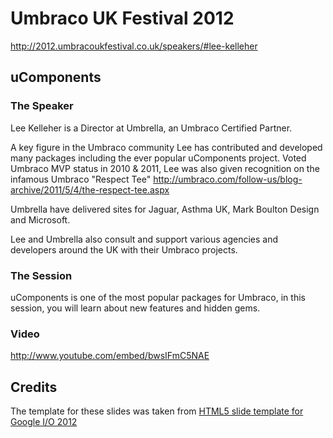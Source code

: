 # Umbraco UK Festival 2012

http://2012.umbracoukfestival.co.uk/speakers/#lee-kelleher

## uComponents

### The Speaker

Lee Kelleher is a Director at Umbrella, an Umbraco Certified Partner.

A key figure in the Umbraco community Lee has contributed and developed many packages including the ever popular uComponents project. Voted Umbraco MVP status in 2010 & 2011, Lee was also given recognition on the infamous Umbraco "Respect Tee" http://umbraco.com/follow-us/blog-archive/2011/5/4/the-respect-tee.aspx

Umbrella have delivered sites for Jaguar, Asthma UK, Mark Boulton Design and Microsoft. 

Lee and Umbrella also consult and support various agencies and developers around the UK with their Umbraco projects. 


### The Session

uComponents is one of the most popular packages for Umbraco, in this session, you will learn about new features and hidden gems.


### Video

http://www.youtube.com/embed/bwsIFmC5NAE


## Credits

The template for these slides was taken from [HTML5 slide template for Google I/O 2012](https://code.google.com/p/io-2012-slides/)
